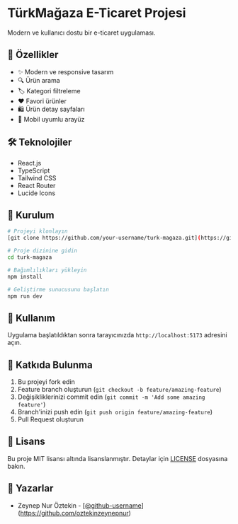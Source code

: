 # TürkMağaza E-Ticaret Projesi

Modern ve kullanıcı dostu bir e-ticaret uygulaması.

## 🚀 Özellikler

- ✨ Modern ve responsive tasarım
- 🔍 Ürün arama
- 🏷️ Kategori filtreleme
- ❤️ Favori ürünler
- 🛍️ Ürün detay sayfaları
- 📱 Mobil uyumlu arayüz

## 🛠️ Teknolojiler

- React.js
- TypeScript
- Tailwind CSS
- React Router
- Lucide Icons

## 🔧 Kurulum

```bash
# Projeyi klonlayın
[git clone https://github.com/your-username/turk-magaza.git](https://github.com/oztekinzeynepnur/turk-magaza.git)

# Proje dizinine gidin
cd turk-magaza

# Bağımlılıkları yükleyin
npm install

# Geliştirme sunucusunu başlatın
npm run dev
```

## 📝 Kullanım

Uygulama başlatıldıktan sonra tarayıcınızda `http://localhost:5173` adresini açın.

## 🤝 Katkıda Bulunma

1. Bu projeyi fork edin
2. Feature branch oluşturun (`git checkout -b feature/amazing-feature`)
3. Değişikliklerinizi commit edin (`git commit -m 'Add some amazing feature'`)
4. Branch'inizi push edin (`git push origin feature/amazing-feature`)
5. Pull Request oluşturun

## 📜 Lisans

Bu proje MIT lisansı altında lisanslanmıştır. Detaylar için [LICENSE](LICENSE) dosyasına bakın.

## 👥 Yazarlar

- Zeynep Nur Öztekin - [[@github-username](https://github.com/your-username)](https://github.com/oztekinzeynepnur)
